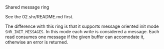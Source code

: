 Shared message ring

See the 02.shr/README.md first.

The difference with this ring is that it supports message oriented init mode
`SHR_INIT_MESSAGES`. In this mode each write is considered a message. Each read
consumes one message if the given buffer can accomodate it, otherwise an error
is returned.
